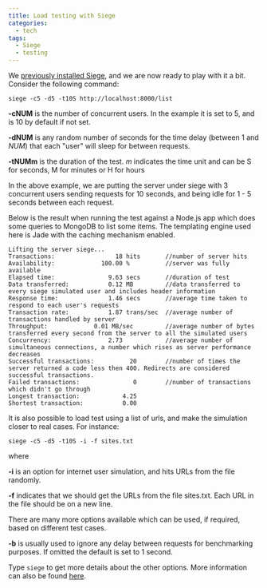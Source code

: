 ```yaml
---
title: Load testing with Siege
categories:
  - tech
tags:
  - Siege
  - testing
---
```


We <a href="/getting-started-with-siege-on-mac-os-x">previously installed Siege</a>, and we are now ready to play with it a bit. Consider the following command:

```
siege -c5 -d5 -t10S http://localhost:8000/list
```

**-cNUM** is the number of concurrent users. In the example it is set to 5, and is 10 by default if not set.

**-dNUM** is any random number of seconds for the time delay (between 1 and _NUM_) that each "user" will sleep for between requests.

**-tNUMm** is the duration of the test. _m_ indicates the time unit and can be S for seconds, M for minutes or H for hours

In the above example, we are putting the server under siege with 3 concurrent users sending requests for 10 seconds, and being idle for 1 - 5 seconds between each request.

Below is the result when running the test against a Node.js app which does some queries to MongoDB to list some items. The templating engine used here is Jade with the caching mechanism enabled.

```
Lifting the server siege...
Transactions:		          18 hits		//number of server hits
Availability:		      100.00 %			//server was fully available
Elapsed time:		        9.63 secs		//duration of test
Data transferred:	        0.12 MB			//data transferred to every siege simulated user and includes header information
Response time:		        1.46 secs		//average time taken to respond to each user's requests
Transaction rate:	        1.87 trans/sec	//average number of transactions handled by server
Throughput:		        0.01 MB/sec			//average number of bytes transferred every second from the server to all the simulated users
Concurrency:		        2.73			//average number of simultaneous connections, a number which rises as server performance decreases
Successful transactions:          20		//number of times the server returned a code less then 400. Redirects are considered successful transactions.
Failed transactions:	           0		//number of transactions which didn't go through
Longest transaction:	        4.25
Shortest transaction:	        0.00
```

It is also possible to load test using a list of urls, and make the simulation closer to real cases. For instance:

```
siege -c5 -d5 -t10S -i -f sites.txt
```

where

**-i** is an option for internet user simulation, and hits URLs from the file randomly.

**-f** indicates that we should get the URLs from the file sites.txt. Each URL in the file should be on a new line.

There are many more options available which can be used, if required, based on different test cases.

**-b** is usually used to ignore any delay between requests for benchmarking purposes. If omitted the default is set to 1 second.

Type ```siege``` to get more details about the other options. More information can also be found <a href="https://www.joedog.org/siege-manual" target="_blank">here</a>.
